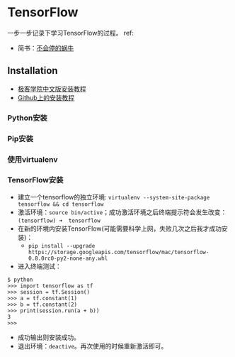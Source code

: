 # TensorFlow

一步一步记录下学习TensorFlow的过程。
ref:
  - 简书：[不会停的蜗牛](http://www.jianshu.com/p/6766fbcd43b9)

## Installation

- [极客学院中文版安装教程](http://wiki.jikexueyuan.com/project/tensorflow-zh/get_started/os_setup.html)
- [Github上的安装教程](https://github.com/tensorflow/tensorflow#installation)

### Python安装

### Pip安装

### 使用virtualenv

### TensorFlow安装
- 建立一个tensorflow的独立环境: `virtualenv --system-site-package tensorflow && cd tensorflow`
- 激活环境：`source bin/active`；成功激活环境之后终端提示符会发生改变：`(tensorflow) ➜  tensorflow`
- 在新的环境内安装TensorFlow(可能需要科学上网，失败几次之后我才成功安装)：
  - `pip install --upgrade https://storage.googleapis.com/tensorflow/mac/tensorflow-0.8.0rc0-py2-none-any.whl`
- 进入终端测试：
```
$ python
>>> import tensorflow as tf
>>> session = tf.Session()
>>> a = tf.constant(1)
>>> b = tf.constant(2)
>>> print(session.run(a + b))
3
>>>
```
- 成功输出则安装成功。
- 退出环境：`deactive`。再次使用的时候重新激活即可。
